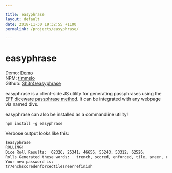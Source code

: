 ```yaml
---

title: easyphrase
layout: default
date: 2018-11-30 19:32:55 +1100
permalink: /projects/easyphrase/

---
```


# easyphrase

Demo: [Demo](/utils/easyphrase)
<br>
NPM: [timmsio](https://www.npmjs.com/~timmsio)
<br>
Github: [Sh3r4/easyphrase](https://github.com/Sh3r4/easyphrase)

easyphrase is a client-side JS utility for generating passphrases using the [EFF diceware passphrase method][eff].
It can be integrated with any webpage via named divs.

easyphrase can also be installed as a commandline utility!

`npm install -g easyphrase`

Verbose output looks like this:

``` txt
$easyphrase
ROLLING!
Dice Roll Results:  62326; 25341; 46656; 55243; 53312; 62526;
Rolls Generated these words:   trench, scored, enforced, tile, sneer, refinish
Your new password is:
tr7enchscoredenforcedtilesneerrefinish
```

[eff]: https://www.eff.org/dice
